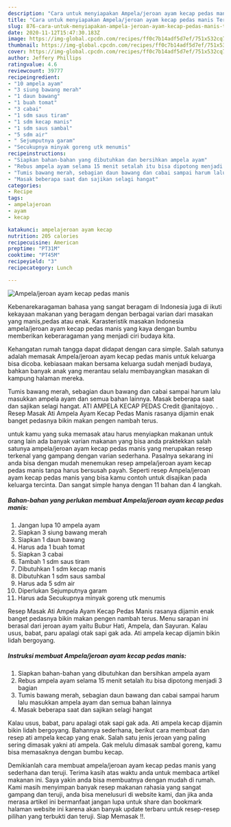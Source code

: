 ```yaml
---
description: "Cara untuk menyiapakan Ampela/jeroan ayam kecap pedas manis Terbukti"
title: "Cara untuk menyiapakan Ampela/jeroan ayam kecap pedas manis Terbukti"
slug: 876-cara-untuk-menyiapakan-ampela-jeroan-ayam-kecap-pedas-manis-terbukti
date: 2020-11-12T15:47:30.183Z
image: https://img-global.cpcdn.com/recipes/ff0c7b14adf5d7ef/751x532cq70/ampelajeroan-ayam-kecap-pedas-manis-foto-resep-utama.jpg
thumbnail: https://img-global.cpcdn.com/recipes/ff0c7b14adf5d7ef/751x532cq70/ampelajeroan-ayam-kecap-pedas-manis-foto-resep-utama.jpg
cover: https://img-global.cpcdn.com/recipes/ff0c7b14adf5d7ef/751x532cq70/ampelajeroan-ayam-kecap-pedas-manis-foto-resep-utama.jpg
author: Jeffery Phillips
ratingvalue: 4.6
reviewcount: 39777
recipeingredient:
- "10 ampela ayam"
- "3 siung bawang merah"
- "1 daun bawang"
- "1 buah tomat"
- "3 cabai"
- "1 sdm saus tiram"
- "1 sdm kecap manis"
- "1 sdm saus sambal"
- "5 sdm air"
- " Sejumputnya garam"
- "Secukupnya minyak goreng utk menumis"
recipeinstructions:
- "Siapkan bahan-bahan yang dibutuhkan dan bersihkan ampela ayam"
- "Rebus ampela ayam selama 15 menit setalah itu bisa dipotong menjadi 3 bagian"
- "Tumis bawang merah, sebagian daun bawang dan cabai sampai harum lalu masukkan ampela ayam dan semua bahan lainnya"
- "Masak beberapa saat dan sajikan selagi hangat"
categories:
- Recipe
tags:
- ampelajeroan
- ayam
- kecap

katakunci: ampelajeroan ayam kecap 
nutrition: 205 calories
recipecuisine: American
preptime: "PT31M"
cooktime: "PT45M"
recipeyield: "3"
recipecategory: Lunch

---
```



![Ampela/jeroan ayam kecap pedas manis](https://img-global.cpcdn.com/recipes/ff0c7b14adf5d7ef/751x532cq70/ampelajeroan-ayam-kecap-pedas-manis-foto-resep-utama.jpg)

Kebenarekaragaman bahasa yang sangat beragam di Indonesia juga di ikuti kekayaan makanan yang beragam dengan berbagai varian dari masakan yang manis,pedas atau enak. Karasteristik masakan Indonesia ampela/jeroan ayam kecap pedas manis yang kaya dengan bumbu memberikan keberaragaman yang menjadi ciri budaya kita.


Kehangatan rumah tangga dapat didapat dengan cara simple. Salah satunya adalah memasak Ampela/jeroan ayam kecap pedas manis untuk keluarga bisa dicoba. kebiasaan makan bersama keluarga sudah menjadi budaya, bahkan banyak anak yang merantau selalu membayangkan masakan di kampung halaman mereka.

Tumis bawang merah, sebagian daun bawang dan cabai sampai harum lalu masukkan ampela ayam dan semua bahan lainnya. Masak beberapa saat dan sajikan selagi hangat. ATI AMPELA KECAP PEDAS Credit @anitajoyo. . Resep Masak Ati Ampela Ayam Kecap Pedas Manis rasanya dijamin enak banget pedasnya bikin makan pengen nambah terus.

untuk kamu yang suka memasak atau harus menyiapkan makanan untuk orang lain ada banyak varian makanan yang bisa anda praktekkan salah satunya ampela/jeroan ayam kecap pedas manis yang merupakan resep terkenal yang gampang dengan varian sederhana. Pasalnya sekarang ini anda bisa dengan mudah menemukan resep ampela/jeroan ayam kecap pedas manis tanpa harus bersusah payah.
Seperti resep Ampela/jeroan ayam kecap pedas manis yang bisa kamu contoh untuk disajikan pada keluarga tercinta. Dan sangat simple hanya dengan 11 bahan dan 4 langkah.


<!--inarticleads1-->

##### Bahan-bahan yang perlukan membuat Ampela/jeroan ayam kecap pedas manis:

1. Jangan lupa 10 ampela ayam
1. Siapkan 3 siung bawang merah
1. Siapkan 1 daun bawang
1. Harus ada 1 buah tomat
1. Siapkan 3 cabai
1. Tambah 1 sdm saus tiram
1. Dibutuhkan 1 sdm kecap manis
1. Dibutuhkan 1 sdm saus sambal
1. Harus ada 5 sdm air
1. Diperlukan  Sejumputnya garam
1. Harus ada Secukupnya minyak goreng utk menumis


Resep Masak Ati Ampela Ayam Kecap Pedas Manis rasanya dijamin enak banget pedasnya bikin makan pengen nambah terus. Menu sarapan ini berasal dari jeroan ayam yaitu Bubur Hati, Ampela, dan Sayuran. Kalau usus, babat, paru apalagi otak sapi gak ada. Ati ampela kecap dijamin bikin lidah bergoyang. 

<!--inarticleads2-->

##### Instruksi membuat  Ampela/jeroan ayam kecap pedas manis:

1. Siapkan bahan-bahan yang dibutuhkan dan bersihkan ampela ayam
1. Rebus ampela ayam selama 15 menit setalah itu bisa dipotong menjadi 3 bagian
1. Tumis bawang merah, sebagian daun bawang dan cabai sampai harum lalu masukkan ampela ayam dan semua bahan lainnya
1. Masak beberapa saat dan sajikan selagi hangat


Kalau usus, babat, paru apalagi otak sapi gak ada. Ati ampela kecap dijamin bikin lidah bergoyang. Bahannya sederhana, berikut cara membuat dan resep ati ampela kecap yang enak. Salah satu jenis jeroan yang paling sering dimasak yakni ati ampela. Gak melulu dimasak sambal goreng, kamu bisa memasaknya dengan bumbu kecap. 

Demikianlah cara membuat ampela/jeroan ayam kecap pedas manis yang sederhana dan teruji. Terima kasih atas waktu anda untuk membaca artikel makanan ini. Saya yakin anda bisa membuatnya dengan mudah di rumah. Kami masih menyimpan banyak resep makanan rahasia yang sangat gampang dan teruji, anda bisa menelusuri di website kami, dan jika anda merasa artikel ini bermanfaat jangan lupa untuk share dan bookmark halaman website ini karena akan banyak update terbaru untuk resep-resep pilihan yang terbukti dan teruji. Siap Memasak !!. 
